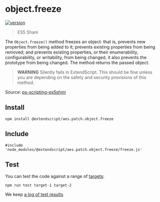 # object.freeze

[![version](https://img.shields.io/npm/v/@extendscript/aes.patch.object.freeze.svg)](https://www.npmjs.org/package/@extendscript/aes.patch.object.freeze)

> ES5 Sham

The `Object.freeze()` method freezes an object: that is, prevents new properties from being added to it; prevents existing properties from being removed; and prevents existing properties, or their enumerability, configurability, or writability, from being changed, it also prevents the prototype from being changed. The method returns the passed object.

> __WARNING__ Silently fails in ExtendScript. This should be fine unless you are depending on the safety and security provisions of this method.

Source: [ps-scripting-es5shim](https://github.com/EugenTepin/ps-scripting-es5shim/blob/master/lib/Object/freeze.js)

## Install

    npm install @extendscript/aes.patch.object.freeze

## Include

    #include 'node_modules/@extendscript/aes.patch.object.freeze/freeze.js'

## Test

You can test the code against a range of [targets](https://github.com/nbqx/fakestk/blob/master/resources/versions.json):

    npm run test target-1 target-2

We keep [a log of test results](./test/results_log.md)
